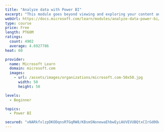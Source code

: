 ```yaml
---
title: "Analyze data with Power BI"
excerpt: "This module goes beyond viewing and exploring your content and explains how to interact with it by working with reports and dashboards to uncover and share new business insights."
webUrl: https://docs.microsoft.com/learn/modules/analyze-data-power-bi/
type: course
price: Free
length: PT60M
ratings:
  count: 4902
  average: 4.6927786
heat: 60

provider:
  name: Microsoft Learn
  domain: microsoft.com
  images:
    - url: /assets/images/organizations/microsoft.com-50x50.jpg
      width: 50
      height: 50

levels:
  - Beginner

topics:
  - Power BI

secured: "xNARkfxlzpDKODqnsRTGqRW8/KBsmSNonewaEhbwEyiAUVEVUBQtxCIrGd0OwnUck/BEO61Nq3vBY5ZoL6N950Fy5D0Dfjg6SYemL4Drv8KfLyleIVTPjQugOhcYD0pm2K0bQ3G+jxlyTw3WyECsummUv4dCcWCtzv7xPM3F0VYa81HMKhhLCFx7dhbXRQSrRtSsE81NEJMabMCpopEt4ov+ooB2crNFTJanFf46TmkcBrGl01fdCfUzoiIEZrHFBc5F4RuwIiKisTZxdV35+qmFgCwcQ5ZDUSuX2yQjmPC5BiAmFAYPpLi/DnR0goHex+gTy1gVGEwzSxSTskjKMslVxcXtG3iGcfBa3T8x6c1jLQAhI7F+wMzmD6QUgxHjSEPlF0NWL+FU7dmwq+LvzEjOV8m5a0D4vQEAyBxqKsw=;Ixy2QBcU5kbd9MSfVP0l6A=="
---
```


